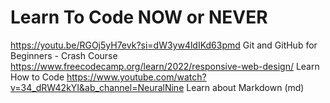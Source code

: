 # Learn To Code NOW or NEVER
https://youtu.be/RGOj5yH7evk?si=dW3yw4ldIKd63pmd Git and GitHub for Beginners - Crash Course
https://www.freecodecamp.org/learn/2022/responsive-web-design/ Learn How to Code 
https://www.youtube.com/watch?v=34_dRW42kYI&ab_channel=NeuralNine Learn about Markdown (md)

